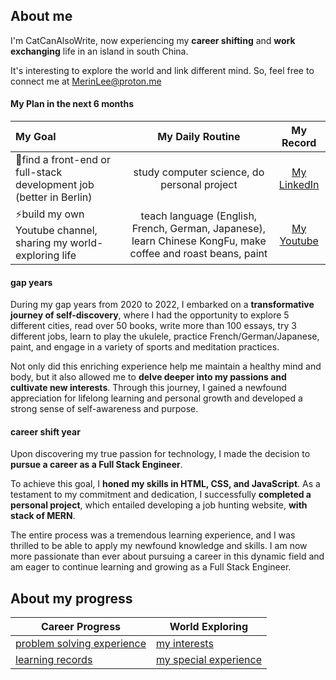 ## About me
I'm CatCanAlsoWrite, now experiencing my **career shifting** and **work exchanging** life in an island in south China.

It's interesting to explore the world and link different mind. So, feel free to connect me at MerinLee@proton.me

#### My Plan in the next 6 months

My Goal | My Daily Routine | My Record
:-- | :--: | :--:
🌱find a front-end or full-stack development job (better in Berlin) | study computer science, do personal project | [My LinkedIn](https://www.linkedin.com/in/merin-lee/)
⚡build my own Youtube channel, sharing my world-exploring life | teach language (English, French, German, Japanese), learn Chinese KongFu, make coffee and roast beans, paint | [My Youtube]()

#### gap years
During my gap years from 2020 to 2022, I embarked on a **transformative journey of self-discovery**, where I had the opportunity to explore 5 different cities, read over 50 books, write more than 100 essays, try 3 different jobs, learn to play the ukulele, practice French/German/Japanese, paint, and engage in a variety of sports and meditation practices. 

Not only did this enriching experience help me maintain a healthy mind and body, but it also allowed me to **delve deeper into my passions and cultivate new interests**. Through this journey, I gained a newfound appreciation for lifelong learning and personal growth and developed a strong sense of self-awareness and purpose.

#### career shift year
Upon discovering my true passion for technology, I made the decision to **pursue a career as a Full Stack Engineer**. 

To achieve this goal, I **honed my skills in HTML, CSS, and JavaScript**. As a testament to my commitment and dedication, I successfully **completed a personal project**, which entailed developing a job hunting website, **with stack of MERN**. 

The entire process was a tremendous learning experience, and I was thrilled to be able to apply my newfound knowledge and skills. I am now more passionate than ever about pursuing a career in this dynamic field and am eager to continue learning and growing as a Full Stack Engineer.

## About my progress
Career Progress | World Exploring
-- | --
[problem solving experience](https://github.com/CatCanAlsoWrite/problem-solving) | [my interests](https://github.com/CatCanAlsoWrite/my-interests)
[learning records](https://github.com/CatCanAlsoWrite/learning-material) | [my special experience](https://github.com/CatCanAlsoWrite/my-special-experience)
